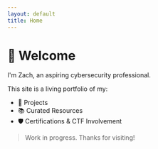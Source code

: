 ```yaml
---
layout: default
title: Home
---
```


# 👋 Welcome

I'm Zach, an aspiring cybersecurity professional.

This site is a living portfolio of my:
- 🔧 Projects
- 📚 Curated Resources
- 🛡️ Certifications & CTF Involvement

> Work in progress. Thanks for visiting!
